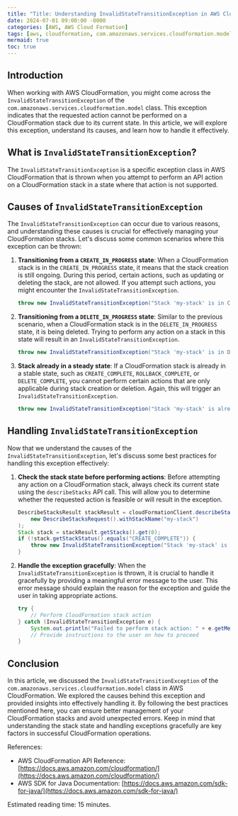 ```yaml
---
title: "Title: Understanding InvalidStateTransitionException in AWS CloudFormation"
date: 2024-07-01 09:00:00 -0000
categories: [AWS, AWS Cloud Formation]
tags: [aws, cloudformation, com.amazonaws.services.cloudformation.model]
mermaid: true
toc: true
---
```



## Introduction

When working with AWS CloudFormation, you might come across the `InvalidStateTransitionException` of the `com.amazonaws.services.cloudformation.model` class. This exception indicates that the requested action cannot be performed on a CloudFormation stack due to its current state. In this article, we will explore this exception, understand its causes, and learn how to handle it effectively.

## What is `InvalidStateTransitionException`?

The `InvalidStateTransitionException` is a specific exception class in AWS CloudFormation that is thrown when you attempt to perform an API action on a CloudFormation stack in a state where that action is not supported.

## Causes of `InvalidStateTransitionException`

The `InvalidStateTransitionException` can occur due to various reasons, and understanding these causes is crucial for effectively managing your CloudFormation stacks. Let's discuss some common scenarios where this exception can be thrown:

1. **Transitioning from a `CREATE_IN_PROGRESS` state**: When a CloudFormation stack is in the `CREATE_IN_PROGRESS` state, it means that the stack creation is still ongoing. During this period, certain actions, such as updating or deleting the stack, are not allowed. If you attempt such actions, you might encounter the `InvalidStateTransitionException`.

   ```java
   throw new InvalidStateTransitionException("Stack 'my-stack' is in CREATE_IN_PROGRESS state");
   ```

2. **Transitioning from a `DELETE_IN_PROGRESS` state**: Similar to the previous scenario, when a CloudFormation stack is in the `DELETE_IN_PROGRESS` state, it is being deleted. Trying to perform any action on a stack in this state will result in an `InvalidStateTransitionException`.

   ```java
   throw new InvalidStateTransitionException("Stack 'my-stack' is in DELETE_IN_PROGRESS state");
   ```

3. **Stack already in a steady state**: If a CloudFormation stack is already in a stable state, such as `CREATE_COMPLETE`, `ROLLBACK_COMPLETE`, or `DELETE_COMPLETE`, you cannot perform certain actions that are only applicable during stack creation or deletion. Again, this will trigger an `InvalidStateTransitionException`.

   ```java
   throw new InvalidStateTransitionException("Stack 'my-stack' is already in a steady state");
   ```

## Handling `InvalidStateTransitionException`

Now that we understand the causes of the `InvalidStateTransitionException`, let's discuss some best practices for handling this exception effectively:

1. **Check the stack state before performing actions**: Before attempting any action on a CloudFormation stack, always check its current state using the `describeStacks` API call. This will allow you to determine whether the requested action is feasible or will result in the exception.

   ```java
   DescribeStacksResult stackResult = cloudFormationClient.describeStacks(
       new DescribeStacksRequest().withStackName("my-stack")
   );
   Stack stack = stackResult.getStacks().get(0);
   if (!stack.getStackStatus().equals("CREATE_COMPLETE")) {
       throw new InvalidStateTransitionException("Stack 'my-stack' is not in a valid state");
   }
   ```

2. **Handle the exception gracefully**: When the `InvalidStateTransitionException` is thrown, it is crucial to handle it gracefully by providing a meaningful error message to the user. This error message should explain the reason for the exception and guide the user in taking appropriate actions.

   ```java
   try {
       // Perform CloudFormation stack action
   } catch (InvalidStateTransitionException e) {
       System.out.println("Failed to perform stack action: " + e.getMessage());
       // Provide instructions to the user on how to proceed
   }
   ```

## Conclusion

In this article, we discussed the `InvalidStateTransitionException` of the `com.amazonaws.services.cloudformation.model` class in AWS CloudFormation. We explored the causes behind this exception and provided insights into effectively handling it. By following the best practices mentioned here, you can ensure better management of your CloudFormation stacks and avoid unexpected errors. Keep in mind that understanding the stack state and handling exceptions gracefully are key factors in successful CloudFormation operations.

References:
- AWS CloudFormation API Reference: [https://docs.aws.amazon.com/cloudformation/](https://docs.aws.amazon.com/cloudformation/)
- AWS SDK for Java Documentation: [https://docs.aws.amazon.com/sdk-for-java/](https://docs.aws.amazon.com/sdk-for-java/)

Estimated reading time: 15 minutes.